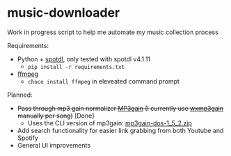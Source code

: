 # music-downloader
Work in progress script to help me automate my music collection process<br/>

Requirements:
* Python + [spotdl](https://github.com/spotDL/spotify-downloader), only tested with spotdl v4.1.11
	* `pip install -r requirements.txt`
* [ffmpeg](https://ffmpeg.org/)
	* `choco install ffmpeg` in eleveated command prompt

Planned:
* ~~Pass through mp3 gain normalizer [MP3gain](http://mp3gain.sourceforge.net) (I currently use [wxmp3gain](https://github.com/cfgnunes/wxmp3gain) manually per song)~~ [Done]
	* Uses the CLI version of mp3gain: [mp3gain-dos-1_5_2.zip](https://sourceforge.net/projects/mp3gain/files/mp3gain/1.5.2/mp3gain-dos-1_5_2.zip/download)
* Add search functionality for easier link grabbing from both Youtube and Spotify
* General UI improvements
